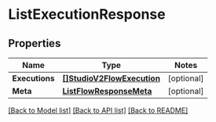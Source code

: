 # ListExecutionResponse

## Properties
Name | Type | Notes
------------ | ------------- | -------------
**Executions** | [**[]StudioV2FlowExecution**](studio.v2.flow.execution.md) | [optional] 
**Meta** | [**ListFlowResponseMeta**](ListFlowResponse_meta.md) | [optional] 

[[Back to Model list]](../README.md#documentation-for-models) [[Back to API list]](../README.md#documentation-for-api-endpoints) [[Back to README]](../README.md)


